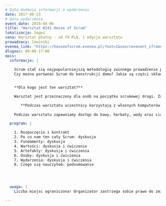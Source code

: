```yaml
---
# Data dodania informacji o wydarzeniu
date: 2017-06-23
# Data wydarzenia
event_date: 2019-04-06
title: "Warsztat #241 House of Scrum"
lokalizacja: Sages
cena: Warsztat płatny - od 79 PLN, 1 edycja warsztatu
prowadzacy: lewinski
evenea_link: "https://houseofscrum.evenea.pl/?out=1&source=event_iframe"
dlugosc: 09:00-17:00
opis:
  informacje: |
    
    Scrum stał się najpopularniejszą metodologią zwinnego prowadzenie projektów. Sami twórcy stwierdzają, że Scrum jest łatwy do zrozumienia i trudny do wprowadzenia. Zapewne znasz Scrum Guide, ale czy często do niego wracasz i jak go traktujesz? Jako biblię, całościowy i przemyślany framework czy półkę, z której wybiera się tylko bardziej interesujące fragmenty? 
    Czy można porównać Scrum do konstrukcji domu? Jakie są części składowe, jakie mają znaczenie i czy wszystkie są potrzebne? Czy można umeblować Scrum “po swojemu”? Czy to dom, który dzięki swojemu szkieletowi umożliwia zbudowanie efektywnych procesów, które pomogą zespołom efektywnie budować produkty? Przyjdź, rozmawiaj, doświadczaj i ucz się.   


    **Dla kogo jest ten warsztat?**

    Warsztat jest przeznaczony dla osób na początku scrumowej drogi. Zapraszamy SM, PO i programistów - osoby które chcą usystematyzować i ugruntować swoją wiedzę o Scrumie. Poprzez dyskusję podzielimy się swoimi doświadczeniami a dzięki praktycznym ćwiczeniom poznamy lub utrwalimy narzędzia i techniki, które można zastosować w życiu projektu i zespołu. 

       **Podczas warsztatu uczestnicy korzystają z własnych komputerów.**
    
    Podczas warsztatu zapewniamy dostęp do kawy, herbaty, wody oraz ciastek. W porze obiadowej zapewniamy pizzę w wersji mięsnej lub wegatariańskiej.

  program: |

    1. Rozpoczęcie i kontrakt
    2. Po co nam ten cały Scrum: dyskusja
    3. Fundamenty: dyskusja
    4. Wartości: dyskusja i ćwiczenie
    5. Artefakty: dyskusja i ćwiczenia
    6. Osoby: dyskusja i ćwiczenia
    7. Wydarzenia: dyskusja i ćwiczenia
    8. Czego się nauczyłem: podsumowanie


    

  uwaga: |
    Liczba miejsc ograniczona! Organizator zastrzega sobie prawo do zmiany lokalizacji wydarzenia oraz jego odwołania w przypadku niezgłoszenia się minimalnej liczby uczestników.

---
```

